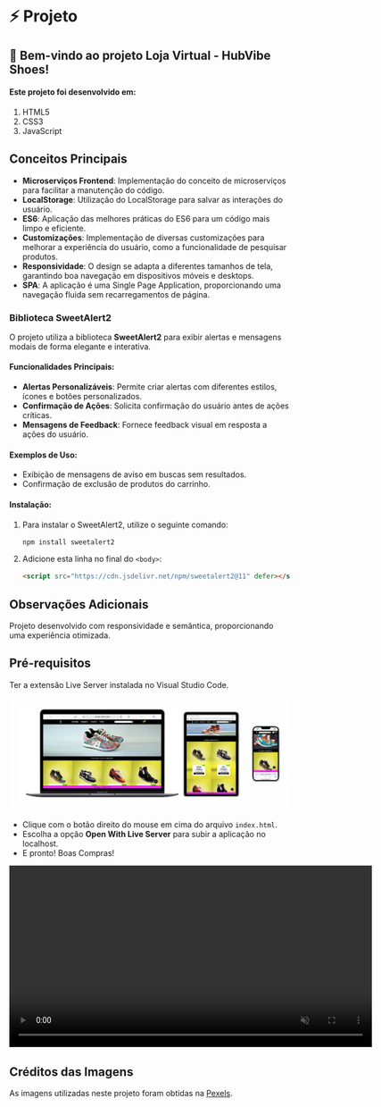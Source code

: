# ⚡ Projeto
## 🚀 Bem-vindo ao projeto Loja Virtual - HubVibe Shoes!
#### Este projeto foi desenvolvido em:

1. HTML5
2. CSS3
3. JavaScript

## Conceitos Principais
- **Microserviços Frontend**: Implementação do conceito de microserviços para facilitar a manutenção do código.
- **LocalStorage**: Utilização do LocalStorage para salvar as interações do usuário.
- **ES6**: Aplicação das melhores práticas do ES6 para um código mais limpo e eficiente.
- **Customizações**: Implementação de diversas customizações para melhorar a experiência do usuário, como a funcionalidade de pesquisar produtos.
- **Responsividade**: O design se adapta a diferentes tamanhos de tela, garantindo boa navegação em dispositivos móveis e desktops.
- **SPA**: A aplicação é uma Single Page Application, proporcionando uma navegação fluida sem recarregamentos de página.

### Biblioteca SweetAlert2
O projeto utiliza a biblioteca **SweetAlert2** para exibir alertas e mensagens modais de forma elegante e interativa.

#### Funcionalidades Principais:
- **Alertas Personalizáveis**: Permite criar alertas com diferentes estilos, ícones e botões personalizados.
- **Confirmação de Ações**: Solicita confirmação do usuário antes de ações críticas.
- **Mensagens de Feedback**: Fornece feedback visual em resposta a ações do usuário.

#### Exemplos de Uso:
- Exibição de mensagens de aviso em buscas sem resultados.
- Confirmação de exclusão de produtos do carrinho.

#### Instalação:
1. Para instalar o SweetAlert2, utilize o seguinte comando:
    ```bash
    npm install sweetalert2
    ```
2. Adicione esta linha no final do `<body>`:
    ```html
    <script src="https://cdn.jsdelivr.net/npm/sweetalert2@11" defer></script>
    ```

## Observações Adicionais
Projeto desenvolvido com responsividade e semântica, proporcionando uma experiência otimizada.

## Pré-requisitos
Ter a extensão Live Server instalada no Visual Studio Code.

<img src="./assets/img/readme.jpg" width="650" />

- Clique com o botão direito do mouse em cima do arquivo `index.html`.
- Escolha a opção **Open With Live Server** para subir a aplicação no localhost.
- E pronto! Boas Compras!

<!-- Adicione o vídeo com autoplay -->
<video width="650" autoplay muted loop>
    <source src="./assets/video/video.mp4" type="video/mp4">
    Seu navegador não suporta a tag de vídeo.
</video>

## Créditos das Imagens
As imagens utilizadas neste projeto foram obtidas na [Pexels](https://www.pexels.com).
